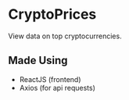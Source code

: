 # CryptoPrices
View data on top cryptocurrencies.

## Made Using
 - ReactJS (frontend)
 - Axios (for api requests)